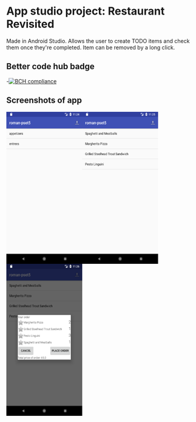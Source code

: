 # App studio project: Restaurant Revisited
Made in Android Studio. Allows the user to create TODO items and check them once they're completed. Item can be removed by a long click.
## Better code hub badge
-[![BCH compliance](https://bettercodehub.com/edge/badge/romanlakerveld/roman-pset5?branch=master)](https://bettercodehub.com/)

## Screenshots of app
<a href="url"><img src="https://github.com/romanlakerveld/roman-pset5.2/blob/master/app/sampledata/sc1.png" align="left" height="400" width="200" ></a>
<a href="url"><img src="https://github.com/romanlakerveld/roman-pset5.2/blob/master/app/sampledata/sc2.png" align="left" height="400" width="200" ></a>
<a href="url"><img src="https://github.com/romanlakerveld/roman-pset5.2/blob/master/app/sampledata/sc3.png" align="left" height="400" width="200" ></a>
